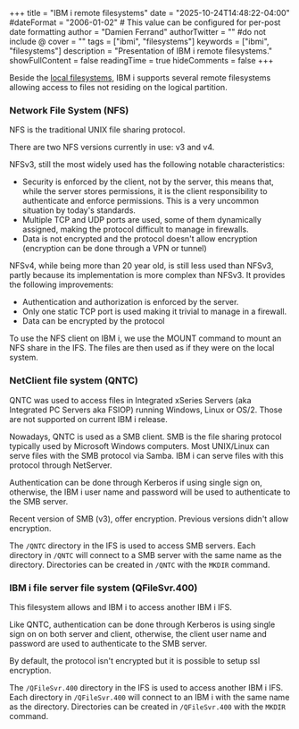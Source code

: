 +++
title = "IBM i remote filesystems"
date = "2025-10-24T14:48:22-04:00"
#dateFormat = "2006-01-02" # This value can be configured for per-post date formatting
author = "Damien Ferrand"
authorTwitter = "" #do not include @
cover = ""
tags = ["ibmi", "filesystems"]
keywords = ["ibmi", "filesystems"]
description = "Presentation of IBM i remote filesystems."
showFullContent = false
readingTime = true
hideComments = false
+++

Beside the [local filesystems](/posts/filesystems), IBM i supports several
remote filesystems allowing access to files not residing on the logical
partition.

### Network File System (NFS)

NFS is the traditional UNIX file sharing protocol.

There are two NFS versions currently in use: v3 and v4.

NFSv3, still the most widely used has the following notable characteristics:

- Security is enforced by the client, not by the server, this means that, while
  the server stores permissions, it is the client responsibility to authenticate
  and enforce permissions. This is a very uncommon situation by today's
  standards.
- Multiple TCP and UDP ports are used, some of them dynamically assigned, making
  the protocol difficult to manage in firewalls.
- Data is not encrypted and the protocol doesn't allow encryption (encryption
  can be done through a VPN or tunnel)

NFSv4, while being more than 20 year old, is still less used than NFSv3, partly
because its implementation is more complex than NFSv3. It provides the following
improvements:

- Authentication and authorization is enforced by the server.
- Only one static TCP port is used making it trivial to manage in a firewall.
- Data can be encrypted by the protocol

To use the NFS client on IBM i, we use the MOUNT command to mount an NFS share
in the IFS. The files are then used as if they were on the local system.

### NetClient file system (QNTC)

QNTC was used to access files in Integrated xSeries Servers (aka Integrated PC
Servers aka FSIOP) running Windows, Linux or OS/2. Those are not supported on
current IBM i release.

Nowadays, QNTC is used as a SMB client. SMB is the file sharing protocol
typically used by Microsoft Windows computers. Most UNIX/Linux can serve files
with the SMB protocol via Samba. IBM i can serve files with this protocol
through NetServer.

Authentication can be done through Kerberos if using single sign on, otherwise,
the IBM i user name and password will be used to authenticate to the SMB server.

Recent version of SMB (v3), offer encryption. Previous versions didn't allow
encryption.

The `/QNTC` directory in the IFS is used to access SMB servers. Each directory
in `/QNTC` will connect to a SMB server with the same name as the directory.
Directories can be created in `/QNTC` with the `MKDIR` command.

### IBM i file server file system (QFileSvr.400)

This filesystem allows and IBM i to access another IBM i IFS.

Like QNTC, authentication can be done through Kerberos is using single sign on
on both server and client, otherwise, the client user name and password are used
to authenticate to the SMB server.

By default, the protocol isn't encrypted but it is possible to setup ssl
encryption.

The `/QFileSvr.400` directory in the IFS is used to access another IBM i IFS.
Each directory in `/QFileSvr.400` will connect to an IBM i with the same name as
the directory. Directories can be created in `/QFileSvr.400` with the `MKDIR`
command.
